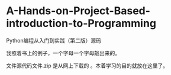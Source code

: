 # A-Hands-on-Project-Based-introduction-to-Programming
Python编程从入门到实践（第二版）源码

我照着书上的例子，一个字母一个字母敲出来的。

文件源代码文件.zip 是从网上下载的 。本着学习的目的就放在这里了。